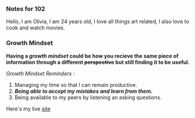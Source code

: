 ### Notes for 102

Hello, I am Olivia, I am 24 years old, I love all things art related, I also love to cook and watch movies.

### Growth Mindset
 
 **Having a _growth mindset_ could be how you recieve the same piece of information through a different ~~perspective~~ but still finding it to be useful.**  


*Growth Mindset Reminders* : 
1. Managing my time so that I can remain productive.
2. ***Being able to accept my mistakes and learn from them.*** 
3. Being available to my peers by listening an asking questions.

Here's my live [site](https://github.com/livmarie2)
